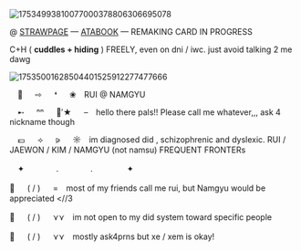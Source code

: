 ![17534993810077000378806306695078](https://github.com/user-attachments/assets/c569ff0d-5dd8-4f3d-abaf-9ac1d27128ac)

@     [STRAWPAGE](https://kimseowwan.straw.page)   —     [ATABOOK](https://ruinnamgyu.atabook.org/)    —  REMAKING CARD IN PROGRESS

C+H ( **cuddles + hiding** ) FREELY, even on dni / iwc. just avoid talking 2 me dawg




![17535001628504401525912277477666](https://github.com/user-attachments/assets/35e46bb0-5961-4aec-ae5e-e9e69604b247)


 🍇   ⇨   ❛   ❀ RUI @ NAMGYU

 ➸   ⁿⁿ   🍭′★   – hello there pals!! Please call me whatever,,, ask 4 nickname though

 💷   ⟢   ⪩   ☼ im diagnosed did , schizophrenic and dyslexic. RUI / JAEWON / KIM / NAMGYU (not namsu) FREQUENT FRONTERs

　✦    .    .     ✦

🌆 　 ( / ) 　 = most of my friends call me rui, but Namgyu would be appreciated <//3

🌆 　 ( / ) 　 ⋎⋎ im not open to my did system toward specific people

🌆 　 ( / ) 　 ⋎⋎ mostly ask4prns but xe / xem is okay!
